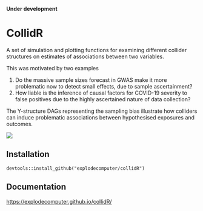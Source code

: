 

**Under development**

# CollidR

A set of simulation and plotting functions for examining different collider structures on estimates of associations between two variables.

This was motivated by two examples

1. Do the massive sample sizes forecast in GWAS make it more problematic now to detect small effects, due to sample ascertainment?
2. How liable is the inference of causal factors for COVID-19 severity to false positives due to the highly ascertained nature of data collection?

The Y-structure DAGs representing the sampling bias illustrate how colliders can induce problematic associations between hypothesised exposures and outcomes.

<img src="https://drive.google.com/uc?id=15heO4ms7ra9g2yl0OYxVU5UwetU-Tnmu"/>


## Installation

```
devtools::install_github("explodecomputer/collidR")
```

## Documentation

https://explodecomputer.github.io/collidR/
